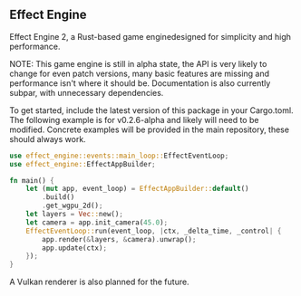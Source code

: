 ## Effect Engine
Effect Engine 2, a Rust-based game enginedesigned for simplicity and high performance.

NOTE: This game engine is still in alpha state, the API is very likely to change for 
even patch versions, many basic features are missing and performance isn't where it should be.
Documentation is also currently subpar, with unnecessary dependencies.

To get started, include the latest version of this package in your Cargo.toml.
The following example is for v0.2.6-alpha and likely will need to be modified.
Concrete examples will be provided in the main repository, these should always work.

```Rust
use effect_engine::events::main_loop::EffectEventLoop;
use effect_engine::EffectAppBuilder;

fn main() {
    let (mut app, event_loop) = EffectAppBuilder::default()
        .build()
        .get_wgpu_2d();
    let layers = Vec::new();
    let camera = app.init_camera(45.0);
    EffectEventLoop::run(event_loop, |ctx, _delta_time, _control| {
        app.render(&layers, &camera).unwrap();
        app.update(ctx);
    });
}
```

A Vulkan renderer is also planned for the future.
